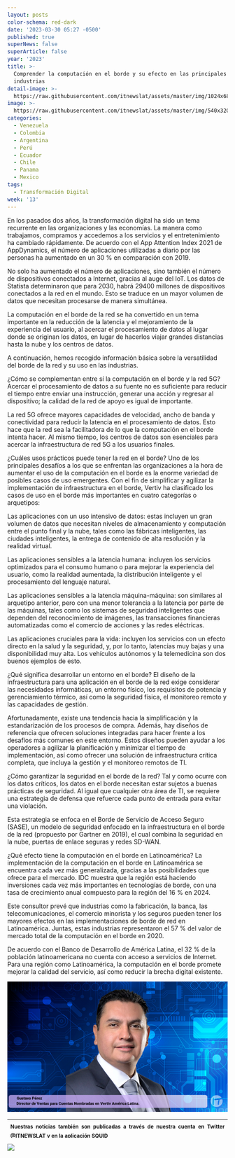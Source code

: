 ```yaml
---
layout: posts
color-schema: red-dark
date: '2023-03-30 05:27 -0500'
published: true
superNews: false
superArticle: false
year: '2023'
title: >-
  Comprender la computación en el borde y su efecto en las principales
  industrias
detail-image: >-
  https://raw.githubusercontent.com/itnewslat/assets/master/img/1024x680/Gustavo-Perez-g.jpg
image: >-
  https://raw.githubusercontent.com/itnewslat/assets/master/img/540x320/Gustavo-Perez-p.jpg
categories:
  - Venezuela
  - Colombia
  - Argentina
  - Perú
  - Ecuador
  - Chile
  - Panama
  - Mexico
tags:
  - Transformación Digital
week: '13'
---
```


En los pasados dos años, la transformación digital ha sido un tema recurrente en las organizaciones y las economías. La manera como trabajamos, compramos y accedemos a los servicios y el entretenimiento ha cambiado rápidamente. De acuerdo con el App Attention Index 2021 de AppDynamics, el número de aplicaciones utilizadas a diario por las personas ha aumentado en un 30 % en comparación con 2019.

No solo ha aumentado el número de aplicaciones, sino también el número de dispositivos conectados a Internet, gracias al auge del IoT. Los datos de Statista determinaron que para 2030, habrá 29400 millones de dispositivos conectados a la red en el mundo. Esto se traduce en un mayor volumen de datos que necesitan procesarse de manera simultánea.

La computación en el borde de la red se ha convertido en un tema importante en la reducción de la latencia y el mejoramiento de la experiencia del usuario, al acercar el procesamiento de datos al lugar donde se originan los datos, en lugar de hacerlos viajar grandes distancias hasta la nube y los centros de datos.

A continuación, hemos recogido información básica sobre la versatilidad del borde de la red y su uso en las industrias.

¿Cómo se complementan entre sí la computación en el borde y la red 5G?
Acercar el procesamiento de datos a su fuente no es suficiente para reducir el tiempo entre enviar una instrucción, generar una acción y regresar al dispositivo; la calidad de la red de apoyo es igual de importante.

La red 5G ofrece mayores capacidades de velocidad, ancho de banda y conectividad para reducir la latencia en el procesamiento de datos. Esto hace que la red sea la facilitadora de lo que la computación en el borde intenta hacer. Al mismo tiempo, los centros de datos son esenciales para acercar la infraestructura de red 5G a los usuarios finales.

¿Cuáles usos prácticos puede tener la red en el borde?
Uno de los principales desafíos a los que se enfrentan las organizaciones a la hora de aumentar el uso de la computación en el borde es la enorme variedad de posibles casos de uso emergentes. Con el fin de simplificar y agilizar la implementación de infraestructura en el borde, Vertiv ha clasificado los casos de uso en el borde más importantes en cuatro categorías o arquetipos:

Las aplicaciones con un uso intensivo de datos: estas incluyen un gran volumen de datos que necesitan niveles de almacenamiento y computación entre el punto final y la nube, tales como las fábricas inteligentes, las ciudades inteligentes, la entrega de contenido de alta resolución y la realidad virtual.

Las aplicaciones sensibles a la latencia humana: incluyen los servicios optimizados para el consumo humano o para mejorar la experiencia del usuario, como la realidad aumentada, la distribución inteligente y el procesamiento del lenguaje natural.

Las aplicaciones sensibles a la latencia máquina-máquina: son similares al arquetipo anterior, pero con una menor tolerancia a la latencia por parte de las máquinas, tales como los sistemas de seguridad inteligentes que dependen del reconocimiento de imágenes, las transacciones financieras automatizadas como el comercio de acciones y las redes eléctricas.

Las aplicaciones cruciales para la vida: incluyen los servicios con un efecto directo en la salud y la seguridad, y, por lo tanto, latencias muy bajas y una disponibilidad muy alta. Los vehículos autónomos y la telemedicina son dos buenos ejemplos de esto.

¿Qué significa desarrollar un entorno en el borde?
El diseño de la infraestructura para una aplicación en el borde de la red exige considerar las necesidades informáticas, un entorno físico, los requisitos de potencia y gerenciamiento térmico, así como la seguridad física, el monitoreo remoto y las capacidades de gestión.

Afortunadamente, existe una tendencia hacia la simplificación y la estandarización de los procesos de compra. Además, hay diseños de referencia que ofrecen soluciones integradas para hacer frente a los desafíos más comunes en este entorno. Estos diseños pueden ayudar a los operadores a agilizar la planificación y minimizar el tiempo de implementación, así como ofrecer una solución de infraestructura crítica completa, que incluya la gestión y el monitoreo remotos de TI.

¿Cómo garantizar la seguridad en el borde de la red?
Tal y como ocurre con los datos críticos, los datos en el borde necesitan estar sujetos a buenas prácticas de seguridad. Al igual que cualquier otra área de TI, se requiere una estrategia de defensa que refuerce cada punto de entrada para evitar una violación.

Esta estrategia se enfoca en el Borde de Servicio de Acceso Seguro (SASE), un modelo de seguridad enfocado en la infraestructura en el borde de la red (propuesto por Gartner en 2019), el cual combina la seguridad en la nube, puertas de enlace seguras y redes SD-WAN.

¿Qué efecto tiene la computación en el borde en Latinoamérica?
La implementación de la computación en el borde en Latinoamérica se encuentra cada vez más generalizada, gracias a las posibilidades que ofrece para el mercado. IDC muestra que la región está haciendo inversiones cada vez más importantes en tecnologías de borde, con una tasa de crecimiento anual compuesto para la región del 16 % en 2024.

Este consultor prevé que industrias como la fabricación, la banca, las telecomunicaciones, el comercio minorista y los seguros pueden tener los mayores efectos en las implementaciones de borde de red en Latinoamérica. Juntas, estas industrias representaron el 57 % del valor de mercado total de la computación en el borde en 2020.

De acuerdo con el Banco de Desarrollo de América Latina, el 32 % de la población latinoamericana no cuenta con acceso a servicios de Internet. Para una región como Latinoamérica, la computación en el borde promete mejorar la calidad del servicio, así como reducir la brecha digital existente.

![](https://raw.githubusercontent.com/itnewslat/assets/master/img/540x320/Gustavo-Perez-p.jpg)

<table style="height: 42px;" width="569">
<tbody>
<tr>
<td style="text-align: justify;"><sub><strong>Nuestras noticias también son publicadas a través de nuestra cuenta en Twitter <a href="https://twitter.com/itnewslat?lang=es">@ITNEWSLAT</a> y en la aplicación <a href="https://squidapp.co/en/">SQUID</a></strong></sub></td>
</tr>
</tbody>
</table>
<img src="https://tracker.metricool.com/c3po.jpg?hash=56f88a41e39ab42c063cc51676587a04"/>